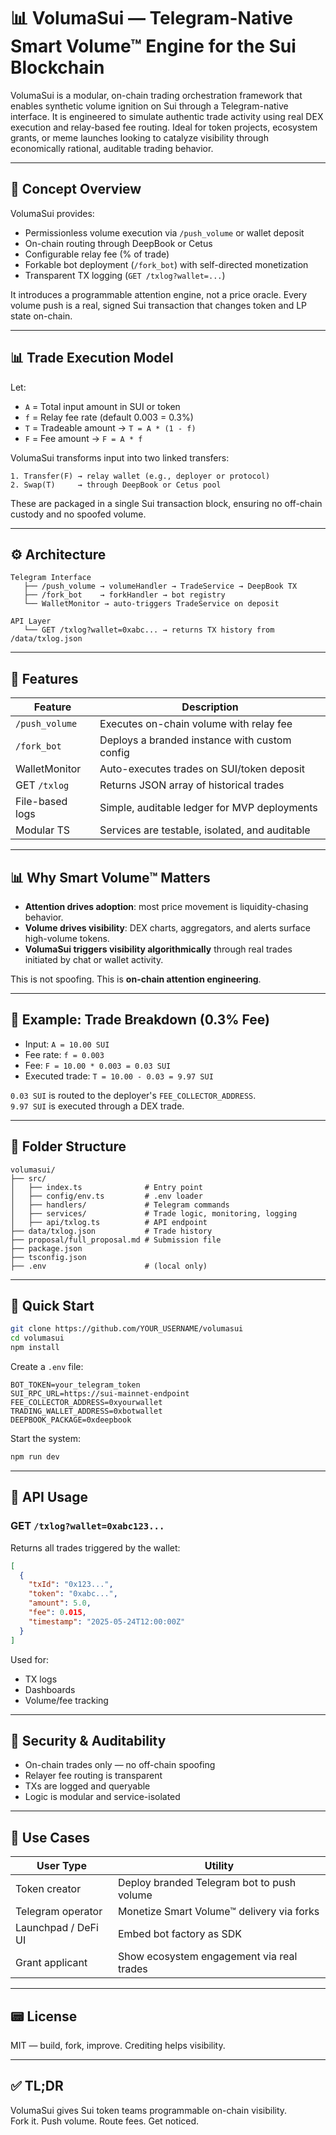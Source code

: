 # 📊 VolumaSui — Telegram-Native Smart Volume™ Engine for the Sui Blockchain

VolumaSui is a modular, on-chain trading orchestration framework that enables synthetic volume ignition on Sui through a Telegram-native interface. It is engineered to simulate authentic trade activity using real DEX execution and relay-based fee routing. Ideal for token projects, ecosystem grants, or meme launches looking to catalyze visibility through economically rational, auditable trading behavior.

---

## 🧠 Concept Overview

VolumaSui provides:

- Permissionless volume execution via `/push_volume` or wallet deposit  
- On-chain routing through DeepBook or Cetus  
- Configurable relay fee (% of trade)  
- Forkable bot deployment (`/fork_bot`) with self-directed monetization  
- Transparent TX logging (`GET /txlog?wallet=...`)  

It introduces a programmable attention engine, not a price oracle. Every volume push is a real, signed Sui transaction that changes token and LP state on-chain.

---

## 📊 Trade Execution Model

Let:  
- `A` = Total input amount in SUI or token  
- `f` = Relay fee rate (default 0.003 = 0.3%)  
- `T` = Tradeable amount → `T = A * (1 - f)`  
- `F` = Fee amount → `F = A * f`

VolumaSui transforms input into two linked transfers:

```
1. Transfer(F) → relay wallet (e.g., deployer or protocol)
2. Swap(T)     → through DeepBook or Cetus pool
```

These are packaged in a single Sui transaction block, ensuring no off-chain custody and no spoofed volume.

---

## ⚙️ Architecture

```
Telegram Interface
   ├── /push_volume → volumeHandler → TradeService → DeepBook TX
   ├── /fork_bot    → forkHandler → bot registry
   └── WalletMonitor → auto-triggers TradeService on deposit

API Layer
   └── GET /txlog?wallet=0xabc... → returns TX history from /data/txlog.json
```

---

## 🔧 Features

| Feature         | Description                                        |
|----------------|----------------------------------------------------|
| `/push_volume` | Executes on-chain volume with relay fee           |
| `/fork_bot`    | Deploys a branded instance with custom config     |
| WalletMonitor  | Auto-executes trades on SUI/token deposit         |
| GET `/txlog`   | Returns JSON array of historical trades           |
| File-based logs| Simple, auditable ledger for MVP deployments      |
| Modular TS     | Services are testable, isolated, and auditable    |

---

## 📊 Why Smart Volume™ Matters

- **Attention drives adoption**: most price movement is liquidity-chasing behavior.
- **Volume drives visibility**: DEX charts, aggregators, and alerts surface high-volume tokens.
- **VolumaSui triggers visibility algorithmically** through real trades initiated by chat or wallet activity.

This is not spoofing. This is **on-chain attention engineering**.

---

## 🧮 Example: Trade Breakdown (0.3% Fee)

- Input: `A = 10.00 SUI`  
- Fee rate: `f = 0.003`  
- Fee: `F = 10.00 * 0.003 = 0.03 SUI`  
- Executed trade: `T = 10.00 - 0.03 = 9.97 SUI`

`0.03 SUI` is routed to the deployer's `FEE_COLLECTOR_ADDRESS`.  
`9.97 SUI` is executed through a DEX trade.

---

## 📁 Folder Structure

```
volumasui/
├── src/
│   ├── index.ts              # Entry point
│   ├── config/env.ts         # .env loader
│   ├── handlers/             # Telegram commands
│   ├── services/             # Trade logic, monitoring, logging
│   ├── api/txlog.ts          # API endpoint
├── data/txlog.json           # Trade history
├── proposal/full_proposal.md # Submission file
├── package.json
├── tsconfig.json
├── .env                      # (local only)
```

---

## 🚀 Quick Start

```bash
git clone https://github.com/YOUR_USERNAME/volumasui
cd volumasui
npm install
```

Create a `.env` file:

```env
BOT_TOKEN=your_telegram_token
SUI_RPC_URL=https://sui-mainnet-endpoint
FEE_COLLECTOR_ADDRESS=0xyourwallet
TRADING_WALLET_ADDRESS=0xbotwallet
DEEPBOOK_PACKAGE=0xdeepbook
```

Start the system:
```bash
npm run dev
```

---

## 📡 API Usage

### GET `/txlog?wallet=0xabc123...`

Returns all trades triggered by the wallet:

```json
[
  {
    "txId": "0x123...",
    "token": "0xabc...",
    "amount": 5.0,
    "fee": 0.015,
    "timestamp": "2025-05-24T12:00:00Z"
  }
]
```

Used for:
- TX logs
- Dashboards
- Volume/fee tracking

---

## 🧠 Security & Auditability

- On-chain trades only — no off-chain spoofing
- Relayer fee routing is transparent
- TXs are logged and queryable
- Logic is modular and service-isolated

---

## 💼 Use Cases

| User Type           | Utility                                    |
|---------------------|--------------------------------------------|
| Token creator       | Deploy branded Telegram bot to push volume |
| Telegram operator   | Monetize Smart Volume™ delivery via forks  |
| Launchpad / DeFi UI | Embed bot factory as SDK                   |
| Grant applicant     | Show ecosystem engagement via real trades  |

---

## 📟 License

MIT — build, fork, improve. Crediting helps visibility.

---

## ✅ TL;DR

VolumaSui gives Sui token teams programmable on-chain visibility.  
Fork it. Push volume. Route fees. Get noticed.
